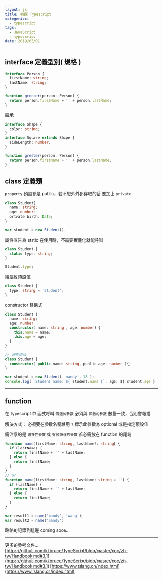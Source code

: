 ```yaml
---
layout: js
title: 初探 Typescript
categories:
  - typescript
tags:
  - JavaScript
  - typescript
date: 2019/05/01
---
```


## interface 定義型別( 規格 )

```ts
interface Person {
  firstName: string;
  lastName: string;
}

function greeter(person: Person) {
  return person.firstName + '' + person.lastName;
}
```

繼承

```ts
interface Shape {
  color: string;
}
interface Square extends Shape {
  sideLength: number;
}

function greeter(person: Person) {
  return person.firstName + '' + person.lastName;
}
```

## class 定義類

`property` 預設都是 pubilc，若不想外外部存取的話 要加上 `private`

```ts
class Student{
  name: string;
  age: number;
  prtvate birth: Date;
}

var student = new Student();
```

屬性宣告為 static 在使用時，不需要實體化就能呼叫

```ts
class Student {
  static type: string;
}

Student.type;
```

給屬性預設值

```ts
class Student {
  type: string = 'student';
}
```

constructor 建構式

```ts
class Student {
  name: string;
  age: number
  constructor( name: string , age: number) {
    this.name = name;
    this.age = age;
  }
}

// 速寫語法
class Student {
  constructor( public name: string, punlic age: number ){}
}

var student = new Student( 'mandy', 18 );
console.log( `Student name: ${ student.name }`, age: ${ student.age } )

```

---

## function

在 typescript 中 函式呼叫 `傳遞的參數` 必須與 `函數的參數` 數量一致，否則會報錯

解決方式：
必須要在參數名稱使用 `?` 標示此參數為 optional
或是指定預設值

需注意的是 `選擇性參數` 或 `有預設值的參數` 都必需放在 function 的尾端

```ts
function name(firstName: string, lastName?: string) {
  if (lastName) {
    return firstName + '' + lastName;
  } else {
    return firstName;
  }
}
// or
function name(firstName: string, lastName: string = '') {
  if (lastName) {
    return firstName + '' + lastName;
  } else {
    return firstName;
  }
}

var result1 = name('mandy', 'wang');
var result2 = name('mandy');
```

略略的記錄到這邊 coming soon...

---

更多的參考文件...
[https://github.com/kkbruce/TypeScript/blob/master/doc/zh-tw/Handbook.md#3.1](https://github.com/kkbruce/TypeScript/blob/master/doc/zh-tw/Handbook.md#3.1)
[https://www.tslang.cn/index.html](https://www.tslang.cn/index.html)
